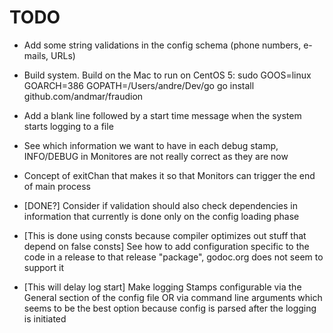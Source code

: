 # TODO
 * Add some string validations in the config schema (phone numbers, e-mails, URLs)
 * Build system. Build on the Mac to run on CentOS 5: sudo GOOS=linux GOARCH=386 GOPATH=/Users/andre/Dev/go go install github.com/andmar/fraudion
 * Add a blank line followed by a start time message when the system starts logging to a file
 * See which information we want to have in each debug stamp, INFO/DEBUG in Monitores are not really correct as they are now
 * Concept of exitChan that makes it so that Monitors can trigger the end of main process

 * [DONE?] Consider if validation should also check dependencies in information that currently is done only on the config loading phase
 * [This is done using consts because compiler optimizes out stuff that depend on false consts] See how to add configuration specific to the code in a release to that release "package", godoc.org does not seem to support it
 * [This will delay log start] Make logging Stamps configurable via the General section of the config file OR via command line arguments which seems to be the best option because config is parsed after the logging is initiated
